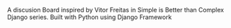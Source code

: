 A discusion Board
inspired by Vitor Freitas in Simple is Better than Complex Django series.
Built with Python using Django Framework
